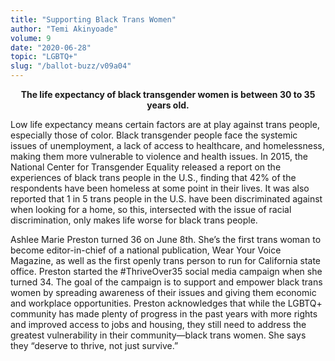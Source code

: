 ```yaml
---
title: "Supporting Black Trans Women"
author: "Temi Akinyoade"
volume: 9
date: "2020-06-28"
topic: "LGBTQ+"
slug: "/ballot-buzz/v09a04"
---
```



<div align="center"><b>The life expectancy of black transgender women is between 30 to 35 years old.</b></div>

Low life expectancy means certain factors are at play against trans people, especially those of color. Black transgender people face the systemic issues of unemployment, a lack of access to healthcare, and homelessness, making them more vulnerable to violence and health issues. In 2015, the National Center for Transgender Equality released a report on the experiences of black trans people in the U.S., finding that 42% of the respondents have been homeless at some point in their lives. It was also reported that 1 in 5 trans people in the U.S. have been discriminated against when looking for a home, so this, intersected with the issue of racial discrimination, only makes life worse for black trans people. 

Ashlee Marie Preston turned 36 on June 8th. She’s the first trans woman to become editor-in-chief of a national publication, Wear Your Voice Magazine, as well as the first openly trans person to run for California state office. Preston started the #ThriveOver35 social media campaign when she turned 34. The goal of the campaign is to support and empower black trans women by spreading awareness of their issues and giving them economic and workplace opportunities. Preston acknowledges that while the LGBTQ+ community has made plenty of progress in the past years with more rights and improved access to jobs and housing, they still need to address the greatest vulnerability in their community—black trans women. She says they “deserve to thrive, not just survive.”